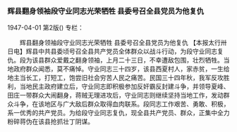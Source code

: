 ### 辉县翻身领袖段守业同志光荣牺牲  县委号召全县党员为他复仇

1947-04-01
第2版()
专栏：

　　辉县翻身领袖段守业同志光荣牺牲
    县委号召全县党员为他复仇
    【本报太行卅日电】辉县中共县委顷号召全县共产党员全体群众以战斗行动，为段守业同志复仇。段为该县群众爱戴之翻身领袖，上月二十三日，不幸遭敌包围，壮烈牺牲。当地政府群众闻悉，莫不痛悼。守业同志三十四岁，该县西夏村人，家赤贫，一生给地主当长工，打短工，饱尝旧社会穷苦人民之痛苦。民国三十四年秋，我军反攻胜利，当地民主政府建立后，守业同志即积极参加反奸霸反封建斗争，并领导夏峰、田庄一带群众大闹翻身，蒋贼无理进攻后，守业同志则继续坚持当地工作，发动群众斗争，在该地区与广大敌后群众取得血肉联系。段同志工作艰苦、勇敢、积极，系一优秀的共产党员。为给段守业同志复仇，现全县共产党员、群众，正集中全力粉碎蒋伪在该县抢抓壮丁阴谋。
